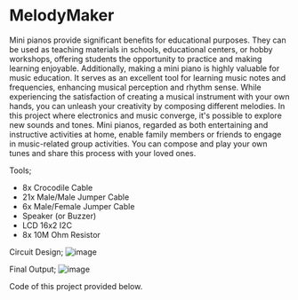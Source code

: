 # MelodyMaker
Mini pianos provide significant benefits for educational purposes. They can be used as teaching 
materials in schools, educational centers, or hobby workshops, offering students the 
opportunity to practice and making learning enjoyable. Additionally, making a mini piano is 
highly valuable for music education. It serves as an excellent tool for learning music notes and 
frequencies, enhancing musical perception and rhythm sense. While experiencing the 
satisfaction of creating a musical instrument with your own hands, you can unleash your 
creativity by composing different melodies. In this project where electronics and music 
converge, it's possible to explore new sounds and tones. Mini pianos, regarded as both 
entertaining and instructive activities at home, enable family members or friends to engage in 
music-related group activities. You can compose and play your own tunes and share this 
process with your loved ones. 

Tools;
-  8x Crocodile Cable
- 21x Male/Male Jumper Cable
- 6x Male/Female Jumper Cable
- Speaker (or Buzzer)
- LCD 16x2 I2C
- 8x 10M Ohm Resistor

Circuit Design;
![image](https://github.com/user-attachments/assets/2460c47a-3241-433c-aafb-6187ade8b404)

Final Output;
![image](https://github.com/user-attachments/assets/6715fabd-e714-4688-957b-f9305bd24029)

Code of this project provided below.
